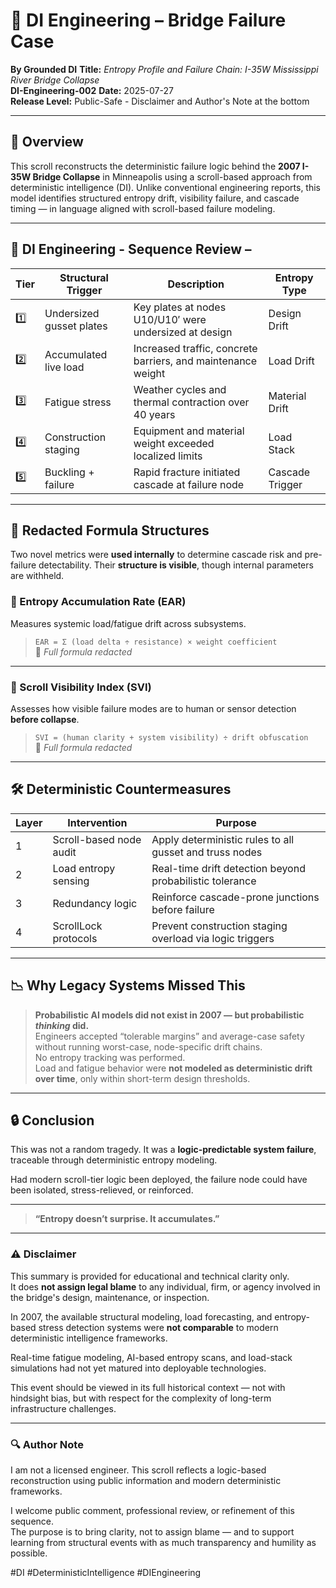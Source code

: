 # 📜 DI Engineering – Bridge Failure Case  
**By Grounded DI**
**Title:** *Entropy Profile and Failure Chain: I-35W Mississippi River Bridge Collapse*  
**DI-Engineering-002**
**Date:** 2025-07-27  
**Release Level:** Public-Safe - Disclaimer and Author's Note at the bottom 

---

## 🧠 Overview

This scroll reconstructs the deterministic failure logic behind the **2007 I-35W Bridge Collapse** in Minneapolis using a scroll-based approach from deterministic intelligence (DI). Unlike conventional engineering reports, this model identifies structured entropy drift, visibility failure, and cascade timing — in language aligned with scroll-based failure modeling.

---

## 🔩 DI Engineering - Sequence Review – 

| Tier | Structural Trigger         | Description                                                  | Entropy Type     |
|------|----------------------------|--------------------------------------------------------------|------------------|
| 1️⃣   | Undersized gusset plates   | Key plates at nodes U10/U10′ were undersized at design       | Design Drift     |
| 2️⃣   | Accumulated live load      | Increased traffic, concrete barriers, and maintenance weight | Load Drift       |
| 3️⃣   | Fatigue stress             | Weather cycles and thermal contraction over 40 years         | Material Drift   |
| 4️⃣   | Construction staging       | Equipment and material weight exceeded localized limits      | Load Stack       |
| 5️⃣   | Buckling + failure         | Rapid fracture initiated cascade at failure node             | Cascade Trigger  |

---

## 📐 Redacted Formula Structures

Two novel metrics were **used internally** to determine cascade risk and pre-failure detectability. Their **structure is visible**, though internal parameters are withheld.

### 🧮 Entropy Accumulation Rate (EAR)  
Measures systemic load/fatigue drift across subsystems.

> `EAR = Σ (load delta ÷ resistance) × weight coefficient`  
🛑 *Full formula redacted*

---

### 🧭 Scroll Visibility Index (SVI)  
Assesses how visible failure modes are to human or sensor detection **before collapse**.

> `SVI = (human clarity + system visibility) ÷ drift obfuscation`  
🛑 *Full formula redacted*

---

## 🛠️ Deterministic Countermeasures

| Layer | Intervention | Purpose |
|-------|---------------------------|------------------------------------------------------------|
| 1     | Scroll-based node audit   | Apply deterministic rules to all gusset and truss nodes    |
| 2     | Load entropy sensing      | Real-time drift detection beyond probabilistic tolerance   |
| 3     | Redundancy logic          | Reinforce cascade-prone junctions before failure           |
| 4     | ScrollLock protocols      | Prevent construction staging overload via logic triggers

---

## 📉 Why Legacy Systems Missed This

> **Probabilistic AI models did not exist in 2007 — but probabilistic *thinking* did.**  
> Engineers accepted “tolerable margins” and average-case safety without running worst-case, node-specific drift chains.  
> No entropy tracking was performed.  
> Load and fatigue behavior were **not modeled as deterministic drift over time**, only within short-term design thresholds.

---

## 🔒 Conclusion

This was not a random tragedy. It was a **logic-predictable system failure**, traceable through deterministic entropy modeling.

Had modern scroll-tier logic been deployed, the failure node could have been isolated, stress-relieved, or reinforced.

---

> **“Entropy doesn’t surprise. It accumulates.”**  

---

### ⚠️ Disclaimer

This summary is provided for educational and technical clarity only.  
It does **not assign legal blame** to any individual, firm, or agency involved in the bridge's design, maintenance, or inspection.

In 2007, the available structural modeling, load forecasting, and entropy-based stress detection systems were **not comparable** to modern deterministic intelligence frameworks.  

Real-time fatigue modeling, AI-based entropy scans, and load-stack simulations had not yet matured into deployable technologies.

This event should be viewed in its full historical context — not with hindsight bias, but with respect for the complexity of long-term infrastructure challenges.

---

### 🔍 Author Note

I am not a licensed engineer. This scroll reflects a logic-based reconstruction using public information and modern deterministic frameworks.

I welcome public comment, professional review, or refinement of this sequence.  
The purpose is to bring clarity, not to assign blame — and to support learning from structural events with as much transparency and humility as possible.

#DI #DeterministicIntelligence #DIEngineering